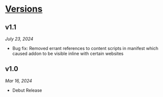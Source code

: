 # [Versions](https://mui.com/versions/)

## v1.1
_July 23, 2024_
- Bug fix: Removed errant references to content scripts in manifest which caused addon to be visible inline with certain websites

## v1.0
_Mar 16, 2024_
- Debut Release